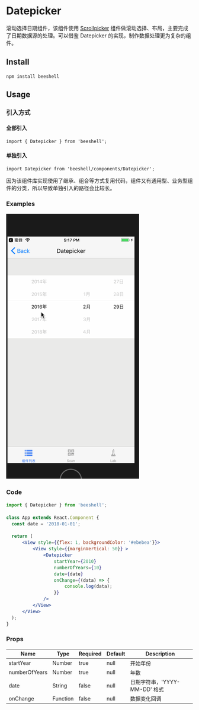 # Datepicker

滚动选择日期组件，该组件使用 [Scrollpicker](./Scrollpicker.md) 组件做滚动选择、布局，主要完成了日期数据源的处理。可以借鉴 Datepicker 的实现，制作数据处理更为复杂的组件。

## Install

```
npm install beeshell 
```

## Usage

### 引入方式
#### 全部引入
```
import { Datepicker } from 'beeshell';
```
#### 单独引入

```
import Datepicker from 'beeshell/components/Datepicker';
```
因为该组件库实现使用了继承、组合等方式复用代码，组件又有通用型、业务型组件的分类，所以导致单独引入的路径会比较长。

### Examples

![image](../images/Datepicker/1.gif)


### Code

```jsx
import { Datepicker } from 'beeshell';

class App extends React.Component {
  const date = '2018-01-01';

  return (
      <View style={{flex: 1, backgroundColor: '#ebebea'}}>
          <View style={{marginVertical: 50}} >
              <Datepicker
                  startYear={2010}
                  numberOfYears={10}
                  date={date}
                  onChange={(data) => {
                      console.log(data);
                  }}
              />
          </View>
      </View>
  );
}


```

### Props

| Name | Type | Required | Default | Description |
| ---- | ---- | ---- | ---- | ---- |
| startYear | Number | true | null | 开始年份 |
| numberOfYears | Number | true | null | 年数 |
| date | String | false | null | 日期字符串，'YYYY-MM-DD' 格式 |
| onChange | Function | false | null | 数据变化回调|
